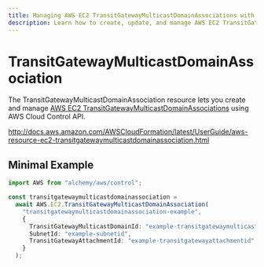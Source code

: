 ```yaml
---
title: Managing AWS EC2 TransitGatewayMulticastDomainAssociations with Alchemy
description: Learn how to create, update, and manage AWS EC2 TransitGatewayMulticastDomainAssociations using Alchemy Cloud Control.
---
```


# TransitGatewayMulticastDomainAssociation

The TransitGatewayMulticastDomainAssociation resource lets you create and manage [AWS EC2 TransitGatewayMulticastDomainAssociations](https://docs.aws.amazon.com/ec2/latest/userguide/) using AWS Cloud Control API.

http://docs.aws.amazon.com/AWSCloudFormation/latest/UserGuide/aws-resource-ec2-transitgatewaymulticastdomainassociation.html

## Minimal Example

```ts
import AWS from "alchemy/aws/control";

const transitgatewaymulticastdomainassociation =
  await AWS.EC2.TransitGatewayMulticastDomainAssociation(
    "transitgatewaymulticastdomainassociation-example",
    {
      TransitGatewayMulticastDomainId: "example-transitgatewaymulticastdomainid",
      SubnetId: "example-subnetid",
      TransitGatewayAttachmentId: "example-transitgatewayattachmentid",
    }
  );
```

